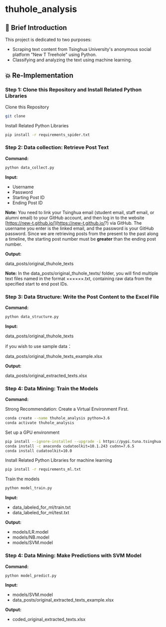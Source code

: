 # thuhole_analysis

## :hugs: Brief Introduction

This project is dedicated to two purposes:

* Scraping text content from Tsinghua University's anonymous social platform "New T Treehole" using Python.
* Classifying and analyzing the text using machine learning.

## :boom: Re-Implementation

### Step 1: Clone this Repository and Install Related Python Libraries

Clone this Repository

```bash
git clone 
```


Install Related Python Libraries

```bash
pip install -r requirements_spider.txt
```

### Step 2: Data collection: Retrieve Post Text

**Command:**

```bash
python data_collect.py
```

**Input:**  

* Username
* Password
* Starting Post ID
* Ending Post ID

**Note:** You need to link your Tsinghua email (student email, staff email, or alumni email) to your GitHub account, and then log in to the website [https://new-t.github.io/](https://new-t.github.io/?) via GitHub. The username you enter is the linked email, and the password is your GitHub password. Since we are retrieving posts from the present to the past along a timeline, the starting post number must be **greater** than the ending post number.

**Output:** 

data_posts/original_thuhole_texts

**Note:** In the data_posts/original_thuhole_texts/ folder, you will find multiple text files named in the format ××××××.txt, containing raw data from the specified start to end post IDs.

### Step 3: Data Structure: Write the Post Content to the Excel File

**Command:**

```bash
python data_structure.py
```

**Input:**  

data_posts/original_thuhole_texts

if you wish to use sample data：

data_posts/original_thuhole_texts_example.xlsx

**Output:** 

data_posts/original_extracted_texts.xlsx

### Step 4: Data Mining: Train the Models

**Command:**

Strong Recommendation: Create a Virtual Environment First.

```bash
conda create --name thuhole_analysis python=3.6
conda activate thuhole_analysis
```

Set up a GPU environment

```bash
pip install --ignore-installed --upgrade -i https://pypi.tuna.tsinghua.edu.cn/simple tensorflow-gpu==1.14.0
conda install -c anaconda cudatoolkit=10.1.243 cudnn=7.6.5
conda install cudatoolkit=10.0
```

Install Related Python Libraries for machine learning

```bash
pip install -r requirements_ml.txt
```

Train the models

```bash
python model_train.py
```

**Input:**  

* data_labeled_for_ml/train.txt
* data_labeled_for_ml/test.txt

**Output:**  

* models/LR.model
* models/NB.model
* models/SVM.model

### Step 4: Data Mining: Make Predictions with SVM Model

**Command:**

```bash
python model_predict.py
```

**Input:**  

* models/SVM.model
* data_posts/original_extracted_texts_example.xlsx

**Output:**  

* coded_original_extracted_texts.xlsx

